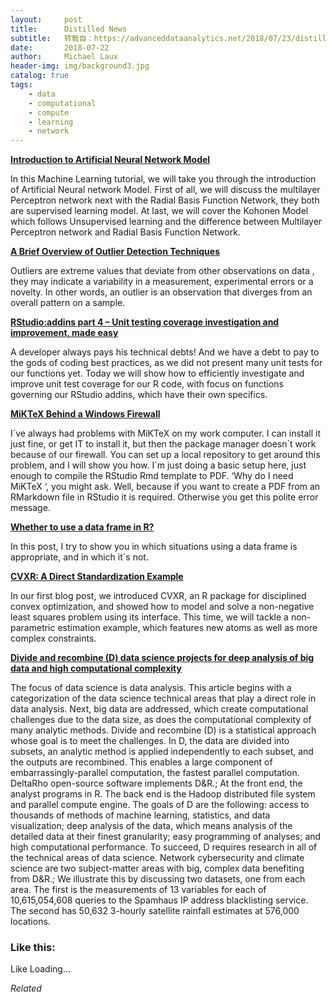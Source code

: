 ```yaml
---
layout:     post
title:      Distilled News
subtitle:   转载自：https://advanceddataanalytics.net/2018/07/23/distilled-news-818/
date:       2018-07-22
author:     Michael Laux
header-img: img/background3.jpg
catalog: true
tags:
    - data
    - computational
    - compute
    - learning
    - network
---
```


[**Introduction to Artificial Neural Network Model**](https://data-flair.training/blogs/artificial-neural-network-model)

In this Machine Learning tutorial, we will take you through the introduction of Artificial Neural network Model. First of all, we will discuss the multilayer Perceptron network next with the Radial Basis Function Network, they both are supervised learning model. At last, we will cover the Kohonen Model which follows Unsupervised learning and the difference between Multilayer Perceptron network and Radial Basis Function Network.

[**A Brief Overview of Outlier Detection Techniques**](https://towardsdatascience.com/a-brief-overview-of-outlier-detection-techniques-1e0b2c19e561)

Outliers are extreme values that deviate from other observations on data , they may indicate a variability in a measurement, experimental errors or a novelty. In other words, an outlier is an observation that diverges from an overall pattern on a sample.

[**RStudio:addins part 4 – Unit testing coverage investigation and improvement, made easy**](https://jozefhajnala.gitlab.io/r/r104-unit-testing-coverage)

A developer always pays his technical debts! And we have a debt to pay to the gods of coding best practices, as we did not present many unit tests for our functions yet. Today we will show how to efficiently investigate and improve unit test coverage for our R code, with focus on functions governing our RStudio addins, which have their own specifics.

[**MiKTeX Behind a Windows Firewall**](http://adamleerich.com/2018/07/21/miktex-install.html)

I´ve always had problems with MiKTeX on my work computer. I can install it just fine, or get IT to install it, but then the package manager doesn´t work because of our firewall. You can set up a local repository to get around this problem, and I will show you how. I´m just doing a basic setup here, just enough to compile the RStudio Rmd template to PDF. ‘Why do I need MiKTeX ‘, you might ask. Well, because if you want to create a PDF from an RMarkdown file in RStudio it is required. Otherwise you get this polite error message.

[**Whether to use a data frame in R?**](https://privefl.github.io/blog/whether-to-use-a-data-frame-in-r)

In this post, I try to show you in which situations using a data frame is appropriate, and in which it´s not.

[**CVXR: A Direct Standardization Example**](https://rviews.rstudio.com/2018/07/20/cvxr-a-direct-standardization-example)

In our first blog post, we introduced CVXR, an R package for disciplined convex optimization, and showed how to model and solve a non-negative least squares problem using its interface. This time, we will tackle a non-parametric estimation example, which features new atoms as well as more complex constraints.

[**Divide and recombine (D) data science projects for deep analysis of big data and high computational complexity**](https://link.springer.com/article/10.1007%2Fs42081-018-0008-4)

The focus of data science is data analysis. This article begins with a categorization of the data science technical areas that play a direct role in data analysis. Next, big data are addressed, which create computational challenges due to the data size, as does the computational complexity of many analytic methods. Divide and recombine (D) is a statistical approach whose goal is to meet the challenges. In D, the data are divided into subsets, an analytic method is applied independently to each subset, and the outputs are recombined. This enables a large component of embarrassingly-parallel computation, the fastest parallel computation. DeltaRho open-source software implements D&R.; At the front end, the analyst programs in R. The back end is the Hadoop distributed file system and parallel compute engine. The goals of D are the following: access to thousands of methods of machine learning, statistics, and data visualization; deep analysis of the data, which means analysis of the detailed data at their finest granularity; easy programming of analyses; and high computational performance. To succeed, D requires research in all of the technical areas of data science. Network cybersecurity and climate science are two subject-matter areas with big, complex data benefiting from D&R.; We illustrate this by discussing two datasets, one from each area. The first is the measurements of 13 variables for each of 10,615,054,608 queries to the Spamhaus IP address blacklisting service. The second has 50,632 3-hourly satellite rainfall estimates at 576,000 locations.





### Like this:

Like Loading...


*Related*

